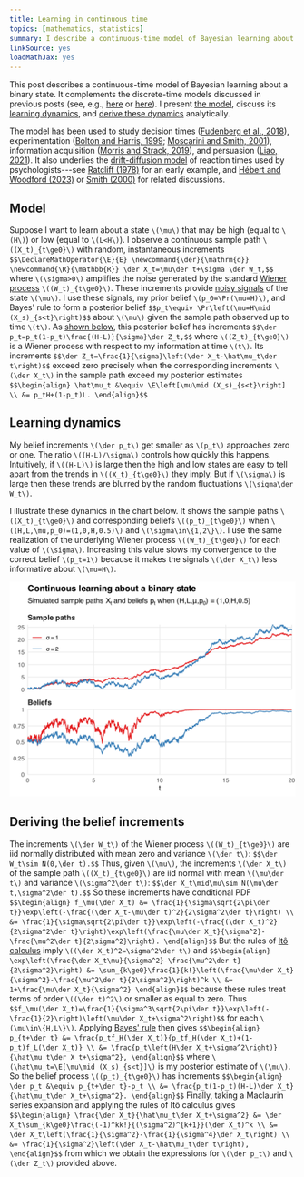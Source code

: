 ```yaml
---
title: Learning in continuous time
topics: [mathematics, statistics]
summary: I describe a continuous-time model of Bayesian learning about a binary state.
linkSource: yes
loadMathJax: yes
---
```


This post describes a continuous-time model of Bayesian learning about a binary state.
It complements the discrete-time models discussed in previous posts (see, e.g., [here](/blog/learning-noisy-signals/) or [here](/blog/binary-signals-posterior-variances/)).
I present [the model](#model), discuss its [learning dynamics](#learning-dynamics), and [derive these dynamics](#deriving-the-belief-increments) analytically.

The model has been used to study decision times ([Fudenberg et al., 2018](https://doi.org/10.1257/aer.20150742)), experimentation ([Bolton and Harris, 1999](https://doi.org/10.1111/1468-0262.00022); [Moscarini and Smith, 2001](https://doi.org/10.1111/1468-0262.00259)), information acquisition ([Morris and Strack, 2019](https://doi.org/10.2139/ssrn.2991567)), and persuasion ([Liao, 2021](https://doi.org/10.1016/j.jmateco.2021.102534)).
It also underlies the [drift-diffusion model](https://en.wikipedia.org/wiki/Two-alternative_forced_choice#Drift-diffusion_model) of reaction times used by psychologists---see [Ratcliff (1978)](https://doi.org/10.1037/0033-295X.85.2.59) for an early example, and [Hébert and Woodford (2023)](https://doi.org/10.1016/j.jet.2023.105612) or [Smith (2000)](https://doi.org/10.1006/jmps.1999.1260) for related discussions.

## Model

Suppose I want to learn about a state `\(\mu\)` that may be high (equal to `\(H\)`) or low (equal to `\(L<H\)`).
I observe a continuous sample path `\((X_t)_{t\ge0}\)` with random, instantaneous increments
`$$\DeclareMathOperator{\E}{E}
\newcommand{\der}{\mathrm{d}}
\newcommand{\R}{\mathbb{R}}
\der X_t=\mu\der t+\sigma \der W_t,$$`
where `\(\sigma>0\)` amplifies the noise generated by the standard [Wiener process](https://en.wikipedia.org/wiki/Wiener_process) `\((W_t)_{t\ge0}\)`.
These increments provide [noisy signals](/blog/learning-noisy-signals/) of the state `\(\mu\)`.
I use these signals, my prior belief `\(p_0=\Pr(\mu=H)\)`, and Bayes' rule to form a posterior belief
`$$p_t\equiv \Pr\left(\mu=H\mid (X_s)_{s<t}\right)$$`
about `\(\mu\)` given the sample path observed up to time `\(t\)`.
As [shown below](#deriving-the-belief-increments), this posterior belief has increments
`$$\der p_t=p_t(1-p_t)\frac{(H-L)}{\sigma}\der Z_t,$$`
where `\((Z_t)_{t\ge0}\)` is a Wiener process with respect to my information at time `\(t\)`.
Its increments
`$$\der Z_t=\frac{1}{\sigma}\left(\der X_t-\hat\mu_t\der t\right)$$`
exceed zero precisely when the corresponding increments `\(\der X_t\)` in the sample path exceed my posterior estimates
`$$\begin{align}
\hat\mu_t
&\equiv \E\left[\mu\mid (X_s)_{s<t}\right] \\
&= p_tH+(1-p_t)L.
\end{align}$$`

## Learning dynamics

My belief increments `\(\der p_t\)` get smaller as `\(p_t\)` approaches zero or one.
The ratio `\((H-L)/\sigma\)` controls how quickly this happens.
Intuitively, if `\((H-L)\)` is large then the high and low states are easy to tell apart from the trends in `\((X_t)_{t\ge0}\)` they imply.
But if `\(\sigma\)` is large then these trends are blurred by the random fluctuations `\(\sigma\der W_t\)`.

I illustrate these dynamics in the chart below.
It shows the sample paths `\((X_t)_{t\ge0}\)` and corresponding beliefs `\((p_t)_{t\ge0}\)` when `\((H,L,\mu,p_0)=(1,0,H,0.5)\)` and `\(\sigma\in\{1,2\}\)`.
I use the same realization of the underlying Wiener process `\((W_t)_{t\ge0}\)` for each value of `\(\sigma\)`.
Increasing this value slows my convergence to the correct belief `\(p_t=1\)` because it makes the signals `\(\der X_t\)` less informative about `\(\mu=H\)`.

![](figures/example-1.svg)

## Deriving the belief increments

The increments `\(\der W_t\)` of the Wiener process `\((W_t)_{t\ge0}\)` are iid normally distributed with mean zero and variance `\(\der t\)`:
`$$\der W_t\sim N(0,\der t).$$`
Thus, given `\(\mu\)`, the increments `\(\der X_t\)` of the sample path `\((X_t)_{t\ge0}\)` are iid normal with mean `\(\mu\der t\)` and variance `\(\sigma^2\der t\)`:
`$$\der X_t\mid\mu\sim N(\mu\der t,\sigma^2\der t).$$`
So these increments have conditional PDF
`$$\begin{align}
f_\mu(\der X_t)
&= \frac{1}{\sigma\sqrt{2\pi\der t}}\exp\left(-\frac{(\der X_t-\mu\der t)^2}{2\sigma^2\der t}\right) \\
&= \frac{1}{\sigma\sqrt{2\pi\der t}}\exp\left(-\frac{(\der X_t)^2}{2\sigma^2\der t}\right)\exp\left(\frac{\mu\der X_t}{\sigma^2}-\frac{\mu^2\der t}{2\sigma^2}\right).
\end{align}$$`
But the rules of [Itô calculus](https://en.wikipedia.org/wiki/Itô_calculus) imply `\((\der X_t)^2=\sigma^2\der t\)` and
`$$\begin{align}
\exp\left(\frac{\der X_t\mu}{\sigma^2}-\frac{\mu^2\der t}{2\sigma^2}\right)
&= \sum_{k\ge0}\frac{1}{k!}\left(\frac{\mu\der X_t}{\sigma^2}-\frac{\mu^2\der t}{2\sigma^2}\right)^k \\
&= 1+\frac{\mu\der X_t}{\sigma^2}
\end{align}$$`
because these rules treat terms of order `\((\der t)^2\)` or smaller as equal to zero.
Thus
`$$f_\mu(\der X_t)=\frac{1}{\sigma^3\sqrt{2\pi\der t}}\exp\left(-\frac{1}{2}\right)\left(\mu\der X_t+\sigma^2\right)$$`
for each `\(\mu\in\{H,L\}\)`.
Applying [Bayes' rule](https://en.wikipedia.org/wiki/Bayes%27_theorem) then gives
`$$\begin{align}
p_{t+\der t}
&= \frac{p_tf_H(\der X_t)}{p_tf_H(\der X_t)+(1-p_t)f_L(\der X_t)} \\
&= \frac{p_t\left(H\der X_t+\sigma^2\right)}{\hat\mu_t\der X_t+\sigma^2},
\end{align}$$`
where `\(\hat\mu_t=\E[\mu\mid (X_s)_{s<t}]\)` is my posterior estimate of `\(\mu\)`.
So the belief process `\((p_t)_{t\ge0}\)` has increments
`$$\begin{align}
\der p_t
&\equiv p_{t+\der t}-p_t \\
&= \frac{p_t(1-p_t)(H-L)\der X_t}{\hat\mu_t\der X_t+\sigma^2}.
\end{align}$$`
Finally, taking a Maclaurin series expansion and applying the rules of Itô calculus gives
`$$\begin{align}
\frac{\der X_t}{\hat\mu_t\der X_t+\sigma^2}
&= \der X_t\sum_{k\ge0}\frac{(-1)^kk!}{(\sigma^2)^{k+1}}(\der X_t)^k \\
&= \der X_t\left(\frac{1}{\sigma^2}-\frac{1}{\sigma^4}\der X_t\right) \\
&= \frac{1}{\sigma^2}\left(\der X_t-\hat\mu_t\der t\right),
\end{align}$$`
from which we obtain the expressions for `\(\der p_t\)` and `\(\der Z_t\)` provided above.

